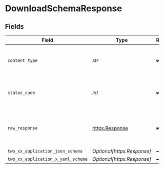 # DownloadSchemaResponse


## Fields

| Field                                                        | Type                                                         | Required                                                     | Description                                                  |
| ------------------------------------------------------------ | ------------------------------------------------------------ | ------------------------------------------------------------ | ------------------------------------------------------------ |
| `content_type`                                               | *str*                                                        | :heavy_check_mark:                                           | HTTP response content type for this operation                |
| `status_code`                                                | *int*                                                        | :heavy_check_mark:                                           | HTTP response status code for this operation                 |
| `raw_response`                                               | [httpx.Response](https://www.python-httpx.org/api/#response) | :heavy_check_mark:                                           | Raw HTTP response; suitable for custom response parsing      |
| `two_xx_application_json_schema`                             | *Optional[httpx.Response]*                                   | :heavy_minus_sign:                                           | OK                                                           |
| `two_xx_application_x_yaml_schema`                           | *Optional[httpx.Response]*                                   | :heavy_minus_sign:                                           | OK                                                           |